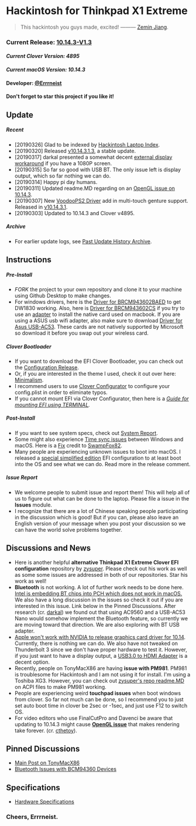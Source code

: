 # Hackintosh for Thinkpad X1 Extreme
> This hackintosh you guys made, excited!  ——— [Zemin Jiang](https://errrneist.github.io/elder/).
### Current Release: [10.14.3-V1.3](https://github.com/Errrneist/Hackintosh-Thinkpad-X1-Extreme/releases)
#### *Current Clover Version: 4895*
#### *Current macOS Version: 10.14.3*
#### Developer: [@Errrneist](https://www.tonymacx86.com/members/errrneist.1550861/)
#### Don't forget to star this project if you like it!

## Update
##### Recent
* [20190326] Glad to be indexed by [Hackintosh Laptop Index](https://github.com/daliansky/Hackintosh). 
* [20190320] Released [v10.14.3.1.3](https://github.com/Errrneist/Hackintosh-Thinkpad-X1-Extreme/releases/tag/v10.14.3.1.3), a stable update.
* [20190317] darkal presented a somewhat decent [external display workaround](https://github.com/Errrneist/Hackintosh-Thinkpad-X1-Extreme/issues/13) if you have a 1080P screen. 
* [20190315] So far so good with USB BT. The only issue left is display output, which so far nothing we can do.
* [20190314] Happy pi day humans.
* [20190311] Updated readme.MD regarding on an [OpenGL issue on 10.14.3](https://www.tonymacx86.com/threads/macos-10-14-0-thinkpad-x1-extreme-hackintosh.263916/post-1900369). 
* [20190307] New [VoodooPS2 Driver](https://github.com/Errrneist/Hackintosh-Thinkpad-X1-Extreme/issues/3#issuecomment-470353880) add in multi-touch genture support. Released in [v10.14.3.1](https://github.com/Errrneist/Hackintosh-Thinkpad-X1-Extreme/releases/tag/v10.14.3.1).
* [20190303] Updated to 10.14.3 and Clover v4895. 



##### Archive
* For earlier update logs, see [Past Update History Archive](https://github.com/Errrneist/Hackintosh-Thinkpad-X1-Extreme/tree/master/Updates).

## Instructions
##### Pre-Install
* *FORK* the project to your own repository and clone it to your machine using Github Desktop to make changes.
* For windows drivers, here is the [Driver for BRCM943602BAED](https://github.com/Errrneist/Hackintosh-Thinkpad-X1-Extreme/releases/tag/v943602BAED.1) to get DW1830 working. Also, here is [Driver for BRCM943602CS](https://github.com/Errrneist/Hackintosh-Thinkpad-X1-Extreme/releases/tag/v943602CS.1) if you try to use an [adapter](https://github.com/Errrneist/Hackintosh-Thinkpad-X1-Extreme/blob/master/IMG/BCMAdapter.jpg) to install the native card used on macbook. If you are using a ASUS usb wifi adapter, also make sure to download [Driver for Asus USB-AC53](https://github.com/Errrneist/Hackintosh-Thinkpad-X1-Extreme/blob/master/Softwares/ASUS_USB-AC53-Nano/Realtek-A1600_Comfast%20810-ASUS_AC53.zip). These cards are not natively supported by Microsoft so download it before you swap out your wireless card.
##### Clover Bootloader
* If you want to download the EFI Clover Bootloader, you can check out the [Configuration Release](https://github.com/Errrneist/Hackintosh-Thinkpad-X1-Extreme/releases).
* Or, if you are interested in the theme I used, check it out over here: [Minimalism](https://github.com/Errrneist/Hackintosh-Theme-Minimalism).
* I recommend users to use [Clover Configurator](https://mackie100projects.altervista.org/download-clover-configurator/) to configure your config.plist in order to eliminate typos.
* If you cannot mount EFI via Clover Configurator, then here is a *[Guide for mounting EFI using TERMINAL](https://github.com/Errrneist/Hackintosh-Aero-15W/blob/master/Mount%20EFI%20on%20macOS.MD).*
##### Post-Install 
* If you want to see system specs, check out [System Report](https://github.com/Errrneist/Hackintosh-Thinkpad-X1-Extreme/tree/master/Hardware).
* Some might also experience [Time sync issues](https://www.tonymacx86.com/threads/fix-incorrect-time-in-windows-osx-dual-boot.133719/) between Windows and macOS. Here is a [Fix](https://github.com/Errrneist/Hackintosh-Thinkpad-X1-Extreme/releases/tag/timesync-v1.0) credit to [SwampFox82](https://www.tonymacx86.com/threads/fix-incorrect-time-in-windows-osx-dual-boot.133719/).
* Many people are experiencing unknown issues to boot into macOS. I released a [special simplified edition](https://github.com/Errrneist/Hackintosh-Thinkpad-X1-Extreme/releases/tag/v10.14.0.SE) EFI configuration to at least boot into the OS and see what we can do. Read more in the release comment.
##### Issue Report
* We welcome people to submit issue and report them! This will help all of us to figure out what can be done to the laptop. Please file a issue in the **Issues** module.
* I recognize that there are a lot of Chinese speaking people participating in the discussion which is good! But if you can, please also leave an English version of your message when you post your discussion so we can have the world solve problems together. 
## Discussions and News
* Here is another helpful **alternative Thinkpad X1 Extreme Clover EFI configuration** repository by [zysuper](https://github.com/zysuper/Thinkpad-X1-extreme-EFI). Please check out his work as well as some some issues are addressed in both of our repositories. Star his work as well!
* **Bluetooth** is not working. A lot of further work needs to be done here. [Intel is embedding BT chips into PCH which does not work in macOS.](https://www.guru3d.com/news-story/intel-makes-wireless-ac-9560-a-bit-more-embedded.html) We also have a long discussion in the issues so check it out if you are interested in this issue. Link below in the Pinned Discussions. After research (cr. [darkal](https://github.com/darkal)) we found out that using AC9560 and a USB-AC53 Nano would somehow implement the Bluetooth feature, so currently we are moving toward that direction. We are also exploring with BT USB adapter.
* [Apple won't work with NVIDIA to release graphics card driver for 10.14](https://www.macrumors.com/2018/11/01/nvidia-comment-on-macos-mojave-drivers/). Currently, there is nothing we can do. We also have not tweaked on Thunderbolt 3 since we don't have proper hardware to test it. However, if you just want to have a display output, a [USB3.0 to HDMI Adapter](https://github.com/Errrneist/Hackintosh-Thinkpad-X1-Extreme/issues/13) is a decent option.
* Recently, people on TonyMacX86 are having **issue with PM981**. PM981 is troublesome for Hackintosh and I am not using it for install. I'm using a Toshiba XG3. However, you can check out [zysuper's repo readme.MD](https://github.com/zysuper/Thinkpad-X1-extreme-EFI/blob/master/readme.md) on ACPI files to make PM981 working.
* People are experiencing weird **touchpad issues** when boot windows from clover. So far not much can be done, so I recommend you to just set auto boot time in clover be 2sec or -1sec, and just use F12 to switch OS.
* For video editors who use FinalCutPro and Davenci be aware that updating to 10.14.3 might cause [**OpenGL issue**](https://www.tonymacx86.com/threads/macos-10-14-0-thinkpad-x1-extreme-hackintosh.263916/post-1900369) that makes rendering take forever. (cr. [cthetoy](https://www.tonymacx86.com/members/cthetoy.152906/)).

## Pinned Discussions
* [Main Post on TonyMacX86](https://www.tonymacx86.com/threads/macos-10-14-0-thinkpad-x1-extreme-hackintosh.263916/)
* [Bluetooth Issues with BCM94360 Devices](https://github.com/Errrneist/Hackintosh-Thinkpad-X1-Extreme/issues/3) 


## Specifications
* [Hardware Specifications](https://github.com/Errrneist/Hackintosh-Thinkpad-X1-Extreme/tree/master/Hardware)

### Cheers, Errrneist.


